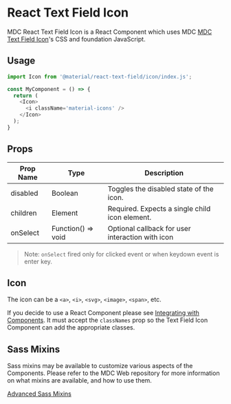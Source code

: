 # React Text Field Icon

MDC React Text Field Icon is a React Component which uses MDC [MDC Text Field Icon](https://github.com/material-components/material-components-web/tree/master/packages/mdc-textfield/icon/)'s CSS and foundation JavaScript.

## Usage

```js
import Icon from '@material/react-text-field/icon/index.js';

const MyComponent = () => {
  return (
    <Icon>
      <i className='material-icons' />
    </Icon>
  );
}
```

## Props

Prop Name | Type | Description
--- | --- | ---
disabled | Boolean | Toggles the disabled state of the icon.
children | Element | Required. Expects a single child icon element.
onSelect | Function() => void | Optional callback for user interaction with icon
> Note: `onSelect`  fired only for clicked event or when keydown event is enter key.

## Icon

The icon can be a `<a>`, `<i>`, `<svg>`, `<image>`, `<span>`, etc.

If you decide to use a React Component please see [Integrating with Components](./../../../docs/guidelines.md#integrating-with-components). It must accept the `classNames` prop so the Text Field Icon Component can add the appropriate classes.

## Sass Mixins

Sass mixins may be available to customize various aspects of the Components. Please refer to the
MDC Web repository for more information on what mixins are available, and how to use them.

[Advanced Sass Mixins](https://github.com/material-components/material-components-web/blob/master/packages/mdc-textfield/icon/README.md#sass-mixins)
